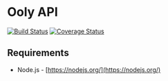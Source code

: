# Ooly API

[![Build Status](https://travis-ci.org/Treast/node-authentication.svg?branch=master)](https://travis-ci.org/Treast/node-authentication)
[![Coverage Status](https://coveralls.io/repos/github/Treast/node-authentication/badge.svg?branch=master&id=1)](https://coveralls.io/github/Treast/node-authentication?branch=master&id=1)

## Requirements

- Node.js - [https://nodejs.org/](https://nodejs.org/)
